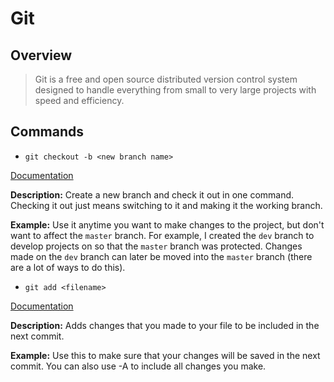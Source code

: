 # Git
## Overview

> Git is a free and open source distributed version control system designed to 
handle everything from small to very large projects with speed and efficiency.
>

## Commands
* `git checkout -b <new branch name>`

[Documentation](https://git-scm.com/docs/git-checkout)

**Description:** Create a new branch and check it out in one command. Checking it out just means switching to it
and making it the working branch.

**Example:** Use it anytime you want to make changes to the project, but don't want to affect the `master` branch.
For example, I created the `dev` branch to develop projects on so that the `master` branch was protected.
Changes made on the `dev` branch can later be moved into the `master` branch (there are a lot of ways to do this).

* `git add <filename>`

[Documentation](https://git-scm.com/docs/git-add)

**Description:** Adds changes that you made to your file to be included in the next commit.

**Example:** Use this to make sure that your changes will be saved in the next commit. You can also use -A to include all changes you make.
